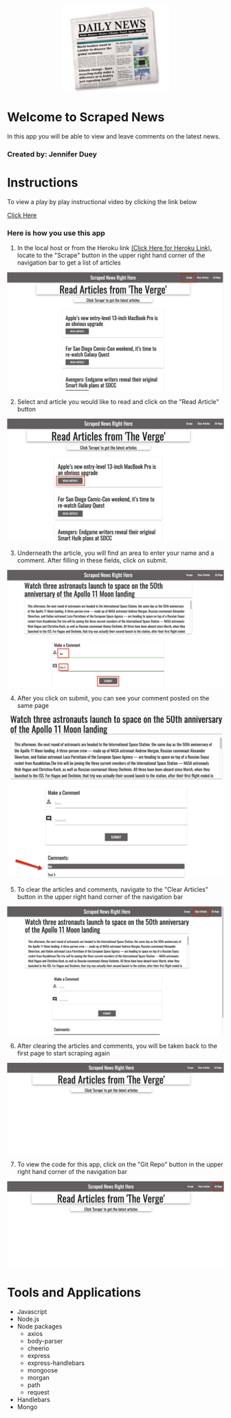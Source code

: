 <p align="center">
<img src="https://github.com/jldueyusa/scraper/blob/master/public/assets/newspaper.png" width="250" height="200">
</p>

# Welcome to Scraped News

In this app you will be able to view and leave comments on the latest news.

### Created by: Jennifer Duey

# Instructions

To view a play by play instructional video by clicking the link below

[Click Here](https://drive.google.com/file/d/1GmMf14A9U_YRc-xdTKR0KxMl_UTqqogj/view)


### Here is how you use this app

1. In the local host or from the Heroku link [(Click Here for Heroku Link)](https://drive.google.com/file/d/1GmMf14A9U_YRc-xdTKR0KxMl_UTqqogj/view), locate to the "Scrape" button in the upper right hand corner of the navigation bar to get a list of articles

![scraper Inst 1](https://github.com/jldueyusa/scraper/blob/master/public/assets/scrape1.png)


2. Select and article you would like to read and click on the "Read Article" button

![scraper Inst 2](https://github.com/jldueyusa/scraper/blob/master/public/assets/scrape2.png)

3. Underneath the article, you will find an area to enter your name and a comment. After filling in these fields, click on submit.

![scraper Inst 3](https://github.com/jldueyusa/scraper/blob/master/public/assets/scrape3.png)

4. After you click on submit, you can see your comment posted on the same page

![scraper Inst 4](https://github.com/jldueyusa/scraper/blob/master/public/assets/scrape4.png)

5. To clear the articles and comments, navigate to the "Clear Articles" button in the upper right hand corner of the navigation bar

![scraper Inst 5](https://github.com/jldueyusa/scraper/blob/master/public/assets/scrape5.png)

6. After clearing the articles and comments, you will be taken back to the first page to start scraping again

![scraper Inst 6](https://github.com/jldueyusa/scraper/blob/master/public/assets/scrape6.png)

7. To view the code for this app, click on the "Git Repo" button in the upper right hand corner of the navigation bar

![scraper Inst 7](https://github.com/jldueyusa/scraper/blob/master/public/assets/scrape7.png)


# Tools and Applications
- Javascript
- Node.js
- Node packages
  - axios
  - body-parser
  - cheerio
  - express
  - express-handlebars
  - mongoose
  - morgan
  - path
  - request
- Handlebars
- Mongo

